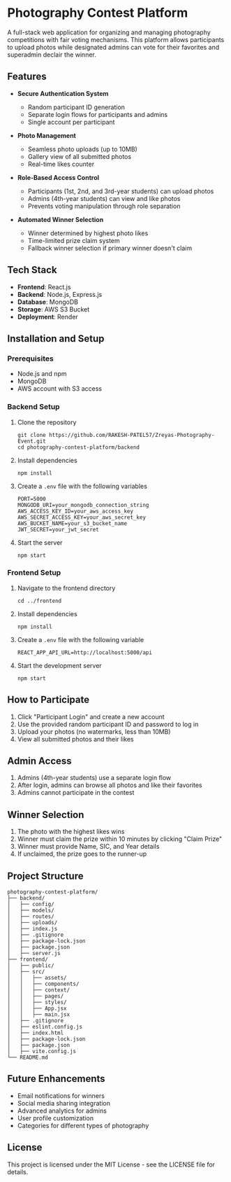 # Photography Contest Platform

A full-stack web application for organizing and managing photography competitions with fair voting mechanisms. This platform allows participants to upload photos while designated admins can vote for their favorites and superadmin declair the winner.

<!-- ## Live Demo -->
<!-- [Photography Contest Platform](https://photography-contest-q18x.onrender.com/) -->

## Features

- **Secure Authentication System**
  - Random participant ID generation
  - Separate login flows for participants and admins
  - Single account per participant

- **Photo Management**
  - Seamless photo uploads (up to 10MB)
  - Gallery view of all submitted photos
  - Real-time likes counter

- **Role-Based Access Control**
  - Participants (1st, 2nd, and 3rd-year students) can upload photos
  - Admins (4th-year students) can view and like photos
  - Prevents voting manipulation through role separation

- **Automated Winner Selection**
  - Winner determined by highest photo likes
  - Time-limited prize claim system
  - Fallback winner selection if primary winner doesn't claim

## Tech Stack

- **Frontend**: React.js
- **Backend**: Node.js, Express.js
- **Database**: MongoDB
- **Storage**: AWS S3 Bucket
- **Deployment**: Render

## Installation and Setup

### Prerequisites
- Node.js and npm
- MongoDB
- AWS account with S3 access

### Backend Setup
1. Clone the repository
   ```
   git clone https://github.com/RAKESH-PATEL57/Zreyas-Photography-Event.git
   cd photography-contest-platform/backend
   ```

2. Install dependencies
   ```
   npm install
   ```

3. Create a `.env` file with the following variables
   ```
   PORT=5000
   MONGODB_URI=your_mongodb_connection_string
   AWS_ACCESS_KEY_ID=your_aws_access_key
   AWS_SECRET_ACCESS_KEY=your_aws_secret_key
   AWS_BUCKET_NAME=your_s3_bucket_name
   JWT_SECRET=your_jwt_secret
   ```

4. Start the server
   ```
   npm start
   ```

### Frontend Setup
1. Navigate to the frontend directory
   ```
   cd ../frontend
   ```

2. Install dependencies
   ```
   npm install
   ```

3. Create a `.env` file with the following variable
   ```
   REACT_APP_API_URL=http://localhost:5000/api
   ```

4. Start the development server
   ```
   npm start
   ```

## How to Participate

1. Click "Participant Login" and create a new account
2. Use the provided random participant ID and password to log in
3. Upload your photos (no watermarks, less than 10MB)
4. View all submitted photos and their likes

## Admin Access

1. Admins (4th-year students) use a separate login flow
2. After login, admins can browse all photos and like their favorites
3. Admins cannot participate in the contest

## Winner Selection

1. The photo with the highest likes wins
2. Winner must claim the prize within 10 minutes by clicking "Claim Prize"
3. Winner must provide Name, SIC, and Year details
4. If unclaimed, the prize goes to the runner-up

## Project Structure

```
photography-contest-platform/
├── backend/
│   ├── config/
│   ├── models/
│   ├── routes/
│   ├── uploads/
│   ├── index.js
│   ├── .gitignore
│   ├── package-lock.json
│   ├── package.json
│   ├── server.js
├── frontend/
│   ├── public/
│   ├── src/
│   │   ├── assets/
│   │   ├── components/
│   │   ├── context/
│   │   ├── pages/
│   │   ├── styles/
│   │   ├── App.jsx
│   │   ├── main.jsx
│   ├── .gitignore
│   ├── eslint.config.js
│   ├── index.html
│   ├── package-lock.json
│   ├── package.json
│   ├── vite.config.js
└── README.md
```

## Future Enhancements

- Email notifications for winners
- Social media sharing integration
- Advanced analytics for admins
- User profile customization
- Categories for different types of photography

## License

This project is licensed under the MIT License - see the LICENSE file for details.